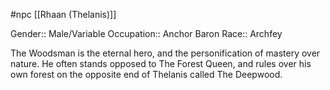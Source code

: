  #npc [[Rhaan (Thelanis)]]

Gender:: Male/Variable
Occupation:: Anchor Baron
Race:: Archfey

The Woodsman is the eternal hero, and the personification of mastery over nature. He often stands opposed to The Forest Queen, and rules over his own forest on the opposite end of Thelanis called The Deepwood.
